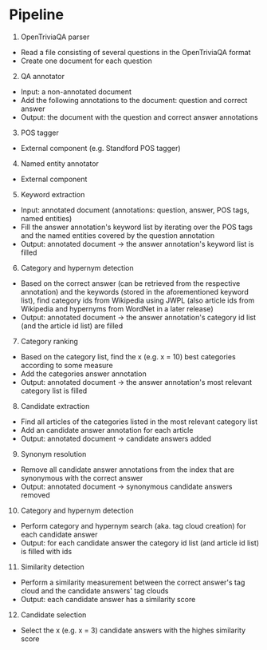 # Pipeline

1. OpenTriviaQA parser
  * Read a file consisting of several questions in the OpenTriviaQA format
  * Create one document for each question
2. QA annotator
  * Input: a non-annotated document
  * Add the following annotations to the document: question and correct answer
  * Output: the document with the question and correct answer annotations
3. POS tagger
  * External component (e.g. Standford POS tagger)
4. Named entity annotator
  * External component
5. Keyword extraction
  * Input: annotated document (annotations: question, answer, POS tags, named entities)
  * Fill the answer annotation's keyword list by iterating over the POS tags and the named entities covered by the question annotation
  * Output: annotated document -> the answer annotation's keyword list is filled
6. Category and hypernym detection
  * Based on the correct answer (can be retrieved from the respective annotation) and the keywords (stored in the aforementioned keyword list), find category ids from Wikipedia using JWPL (also article ids from Wikipedia and hypernyms from WordNet in a later release)
  * Output: annotated document -> the answer annotation's category id list (and the article id list) are filled
7. Category ranking
  * Based on the category list, find the x (e.g. x = 10) best categories according to some measure
  * Add the categories answer annotation
  * Output: annotated document -> the answer annotation's most relevant category list is filled
8. Candidate extraction
  * Find all articles of the categories listed in the most relevant category list
  * Add an candidate answer annotation for each article
  * Output: annotated document -> candidate answers added
9. Synonym resolution
  * Remove all candidate answer annotations from the index that are synonymous with the correct answer
  * Output: annotated document -> synonymous candidate answers removed
10. Category and hypernym detection
  * Perform category and hypernym search (aka. tag cloud creation) for each candidate answer
  * Output: for each candidate answer the category id list (and article id list) is filled with ids
11. Similarity detection
  * Perform a similarity measurement between the correct answer's tag cloud and the candidate answers' tag clouds
  * Output: each candidate answer has a similarity score
12. Candidate selection
  * Select the x (e.g. x = 3) candidate answers with the highes similarity score
